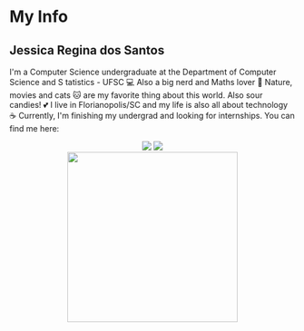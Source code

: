 # My Info

## Jessica Regina dos Santos

I'm a Computer Science undergraduate at the Department of Computer Science and S tatistics - UFSC  💻
Also a big nerd and Maths lover 📖
Nature, movies and cats 🐱 are my favorite thing about this world. Also sour candies! 💕
I live in Florianopolis/SC and my life is also all about technology ☕
Currently, I'm finishing my undergrad and looking for internships. You can find me here:
<div align="center"> <a href="https://www.instagram.com/jessicaregds/"><img src="https://img.shields.io/badge/-Instagram-%23E4405F?style=for-the-badge&logo=instagram&logoColor=white"/></a> <a href="https://www.linkedin.com/in/jessica-regina-dos-santos-aa7667142/"><img src="https://img.shields.io/badge/-LinkedIn-%230077B5?style=for-the-badge&logo=linkedin&logoColor=white"/></a> </div>



<div align="center"> <img src="https://github.com/seuusuario/seurepositorio/blob/main/imagem1-14.gif?raw=true" width="300"/> </div>
